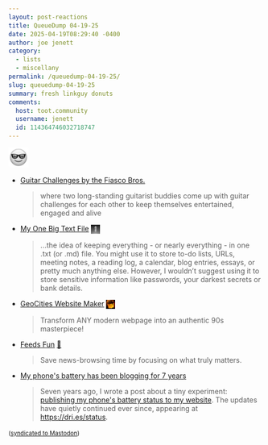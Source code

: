 ```yaml
---
layout: post-reactions
title: 𝚀𝚞𝚎𝚞𝚎𝙳𝚞𝚖𝚙 𝟶𝟺-𝟷𝟿-𝟸𝟻
date: 2025-04-19T08:29:40 -0400
author: joe jenett
category:
  - lists
  - miscellany
permalink: /queuedump-04-19-25/
slug: queuedump-04-19-25
summary: fresh linkguy donuts
comments:
  host: toot.community
  username: jenett
  id: 114364746032718747
---
```

<img class="elguy" src="/images/elguy.png" alt="" width="40">
<ul class="links">
	<li><a title="Clive Murray and friends" href="https://challenge.clivemurray.com/">Guitar Challenges by the Fiasco Bros.</a><blockquote><p>where two long-standing guitarist buddies come up with guitar challenges for each other to keep themselves entertained, engaged and alive</p></blockquote></li>
	<li><a title="My One Big Text File" href="https://mikegrindle.com/posts/obtf">My One Big Text File</a> <a title="source" href="https://pinboard.in/u:mikael"><img src="/images/mikael.png" width="18" height="18" alt="thx mikael!" style="vertical-align:middle;"></a><blockquote><p>...the idea of keeping everything - or nearly everything - in one .txt (or .md) file. You might use it to store to-do lists, URLs, meeting notes, a reading log, a calendar, blog entries, essays, or pretty much anything else. However, I wouldn’t suggest using it to store sensitive information like passwords, your darkest secrets or bank details.</p></blockquote></li>
	<li><a title="Transform Modern Sites into 90s Style" href="https://geocities.live/">GeoCities Website Maker</a>  <a href="https://mastodon.social/@bradenslen/" title="thx Brad!"><img src="/images/brad.png" width="18" height="18" alt="thx Brad!" style="vertical-align:middle;"></a><blockquote><p>Transform ANY modern webpage into an authentic 90s masterpiece!</p></blockquote></li>
	<li><a title="Transparent Personalized News" href="https://feeds.fun/">Feeds Fun</a> <a title="source" href="https://pinboard.in/u:fileformat">📌</a><blockquote><p>Save news-browsing time by focusing on what truly matters.</p></blockquote></li>
	<li><a title="by Dries Buytaert" href="https://dri.es/my-phone-battery-has-been-blogging-for-7-years">My phone's battery has been blogging for 7 years</a><blockquote><p>Seven years ago, I wrote a post about a tiny experiment: <a href="https://dri.es/posting-my-phone-battery-status-to-my-site">publishing my phone's battery status to my website</a>. The updates have quietly continued ever since, appearing at <a href="https://dri.es/status">https://dri.es/status</a>.</p></blockquote></li>
</ul>
<small>(<a class="u-syndication" href="https://toot.community/@jenett/114364746032718747">syndicated to Mastodon</a>)</small>

<a href="https://brid.gy/publish/mastodon"></a>

<!--
reaction: <p><a href="https://toot.community/@jenett/114364746032718747"><img src="https://avatars.webmention.io/static.toot.community/16cd7a4e149b1da732f0bceba0e316fe9e8b26d0d8a2713e5f6ce9927e0812ba.jpg" alt="" width="48"><br><span style="font-size:.9rem;">John Johnston</span></a></p><blockquote style="font-size:.9rem;position:relative;top:-16px;"><p>@jenett I like the idea of OBTF, One Big Text File, my own lotos of differentsized text files is a bit messy:-)</p></blockquote>

-->
